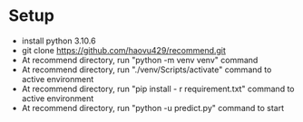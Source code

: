 # Setup
- install python 3.10.6
- git clone https://github.com/haovu429/recommend.git
- At recommend directory, run "python -m venv venv" command
- At recommend directory, run "./venv/Scripts/activate" command to active environment
- At recommend directory, run "pip install - r requirement.txt" command to active environment
- At recommend directory, run "python -u predict.py" command to start 